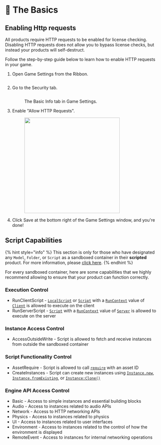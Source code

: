 # 🙋 The Basics

## Enabling Http requests

All products require HTTP requests to be enabled for license checking. Disabling HTTP requests does not allow you to bypass license checks, but instead your products will self-destruct.

Follow the step-by-step guide below to learn how to enable HTTP requests in your game.

1.  Open Game Settings from the Ribbon.

    <figure><img src="../.gitbook/assets/image.png" alt=""><figcaption></figcaption></figure>
2.  Go to the Security tab.

    <figure><img src="../.gitbook/assets/image (1).png" alt=""><figcaption><p>The Basic Info tab in Game Settings.</p></figcaption></figure>
3.  Enable "Allow HTTP Requests".

    <figure><img src="../.gitbook/assets/image (2).png" alt="" width="314"><figcaption></figcaption></figure>
4. Click Save at the bottom right of the Game Settings window, and you're done!

## Script Capabilities

{% hint style="info" %}
This section is only for those who have designated any `Model`, `Folder`, or `Script` as a sandboxed container in their **scripted** product. For more information, please [click here](https://create.roblox.com/docs/scripting/capabilities).
{% endhint %}

For every sandboxed container, here are some capabilities that we highly recommend allowing to ensure that your product can function correctly.

### Execution Control

* RunClientScript - [`LocalScript`](https://create.roblox.com/docs/reference/engine/classes/LocalScript) or [`Script`](https://create.roblox.com/docs/reference/engine/classes/Script) with a [`RunContext`](https://create.roblox.com/docs/reference/engine/classes/BaseScript#RunContext) value of [`Client`](https://create.roblox.com/docs/reference/engine/enums/RunContext#Client) is allowed to execute on the client
* RunServerScript - [`Script`](https://create.roblox.com/docs/reference/engine/classes/Script) with a [`RunContext`](https://create.roblox.com/docs/reference/engine/classes/BaseScript#RunContext) value of [`Server`](https://create.roblox.com/docs/reference/engine/enums/RunContext#Server) is allowed to execute on the server

### Instance Access Control

* AccessOutsideWrite - Script is allowed to fetch and receive instances from outside the sandboxed container

### Script Functionality Control

* AssetRequire - Script is allowed to call [`require`](https://create.roblox.com/docs/reference/engine/globals/LuaGlobals#require) with an asset ID
* CreateInstances - Script can create new instances using [`Instance.new`](https://create.roblox.com/docs/reference/engine/datatypes/Instance#new), [`Instance.fromExisting`](https://create.roblox.com/docs/reference/engine/datatypes/Instance#fromExisting), or [`Instance:Clone()`](https://create.roblox.com/docs/reference/engine/classes/Instance#Clone)

### Engine API Access Control

* Basic - Access to simple instances and essential building blocks
* Audio - Access to instances related to audio APIs
* Network - Access to HTTP networking APIs
* Physics - Access to instances related to physics
* UI - Access to instances related to user interfaces
* Environment - Access to instances related to the control of how the environment is displayed
* RemoteEvent - Access to instances for internal networking operations
